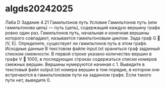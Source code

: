 
# algds20242025

Лаба D
Задание 4.21
Гамильтонов путь
Условие
Гамильтонов путь (или гамильтонова цепь) — путь (цепь), содержащий каждую вершину
графа ровно один раз. Гамильтонов путь, начальная и конечная вершины которого
совпадают, называется гамильтоновым циклом.
Зада граф G  (V, E). Определите, существует ли гамильтонов путь в этом графе.
Исходные данные
В текстовом файле input.txt храниться граф заданный списком смежности. В первой cтроке
указано количество вершин в графе V  1000, в последующих строках содержаться
списки номеров смежных вершин. Вершины нумеруются начиная с 1. Выведите в
текстовый файл output.txt номера вершин в том порядке, в котором они встречаются в
гамильтоновом пути на заданном графе. Если такого пути нет, выведите 0.
